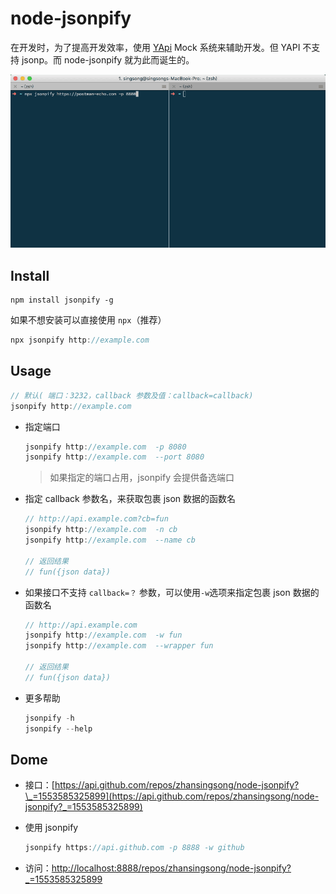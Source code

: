 # node-jsonpify

在开发时，为了提高开发效率，使用 [YApi](https://github.com/YMFE/yapi) Mock 系统来辅助开发。但 YAPI 不支持 jsonp。而 node-jsonpify 就为此而诞生的。

![jsonpify](./jsonpify.gif)

## Install

```
npm install jsonpify -g
```
如果不想安装可以直接使用 `npx`（推荐）
```js
npx jsonpify http://example.com
```

## Usage

```js
// 默认( 端口：3232，callback 参数及值：callback=callback)
jsonpify http://example.com
```

- 指定端口

  ```js
  jsonpify http://example.com  -p 8080
  jsonpify http://example.com  --port 8080
  ```

  > 如果指定的端口占用，jsonpify 会提供备选端口

- 指定 callback 参数名，来获取包裹 json 数据的函数名

  ```js
  // http://api.example.com?cb=fun
  jsonpify http://example.com  -n cb
  jsonpify http://example.com  --name cb

  // 返回结果
  // fun({json data})
  ```

- 如果接口不支持 `callback=？` 参数，可以使用`-w`选项来指定包裹 json 数据的函数名

  ```js
  // http://api.example.com
  jsonpify http://example.com  -w fun
  jsonpify http://example.com  --wrapper fun

  // 返回结果
  // fun({json data})
  ```

- 更多帮助

  ```js
  jsonpify -h
  jsonpify --help
  ```

## Dome

- 接口：[https://api.github.com/repos/zhansingsong/node-jsonpify?\_=1553585325899](https://api.github.com/repos/zhansingsong/node-jsonpify?_=1553585325899)

- 使用 jsonpify
  ```js
  jsonpify https://api.github.com -p 8888 -w github
  ```
- 访问：[http://localhost:8888/repos/zhansingsong/node-jsonpify?\_=1553585325899](http://localhost:8888/repos/zhansingsong/node-jsonpify?_=1553585325899)
